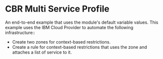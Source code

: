 # CBR Multi Service Profile

An end-to-end example that uses the module's default variable values. This example uses the IBM Cloud Provider to automate the following infrastructure::

 - Create two zones for context-based restrictions.
 - Create a rule for context-based restrictions that uses the zone and attaches a list of service to it.

